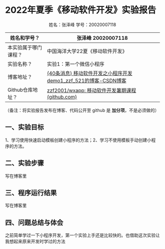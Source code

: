 # 2022年夏季《移动软件开发》实验报告



<center>姓名：张泽峰  学号：20020007118</center>

| 姓名和学号？         | 张泽峰 20020007118                                           |
| -------------------- | ------------------------------------------------------------ |
| 本实验属于哪门课程？ | 中国海洋大学22夏《移动软件开发》                             |
| 实验名称？           | 实验1：第一个微信小程序                                      |
| 博客地址？           | [(40条消息) 移动软件开发之小程序开发demo1_zzf_521的博客-CSDN博客](https://blog.csdn.net/zzf_521/article/details/126389160?csdn_share_tail={"type"%3A"blog"%2C"rType"%3A"article"%2C"rId"%3A"126389160"%2C"source"%3A"zzf_521"}) |
| Github仓库地址？     | [zzf2001/wxapp: 移动软件开发暑期课程 (github.com)](https://github.com/zzf2001/wxapp) |

（备注：将实验报告发布在博客、代码公开至 github 是 **加分项**，不是必须做的）



## **一、实验目标**

1、学习使用快速启动模板创建小程序的方法；2、学习不使用模板手动创建小程序的方法。



## 二、实验步骤

写在博客里



## 三、程序运行结果

写在博客里



## 四、问题总结与体会

之前简单学过一下小程序开发，第一个实验上手还是比较快的。也借助这次实验让我想起来原来开发时学过的方法